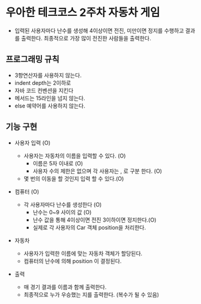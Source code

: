 # 우아한 테크코스 2주차 자동차 게임

- 입력된 사용자마다 난수를 생성해 4이상이면 전진, 미만이면 정지를 수행하고 결과를 출력한다. 최종적으로 가장 많이 전진한 사람들을 출력한다.

## 프로그래밍 규칙

- 3항연산자를 사용하지 않는다.
- indent depth는 2이하로
- 자바 코드 컨벤션을 지킨다
- 메서드는 15라인을 넘지 않는다.
- else 예약어를 사용하지 않는다. 

## 기능 구현

- 사용자 입력 (O)

    - 사용자는 자동차의 이름을 입력할 수 있다. (O)
        - 이름은 5자 이내로 (O)
        - 사용자 수의 제한은 없으며 각 사용자는 , 로 구분 한다. (O)
    - 몇 번의 이동을 할 것인지 입력 할 수 있다.(O)

- 컴퓨터 (O)

    - 각 사용자마다 난수를 생성한다 (O)
        - 난수는 0~9 사이의 값 (O)
        - 난수 값을 통해 4이상이면 전진 3이하이면 정지한다.(O)
        - 실제로 각 사용자의 Car 객체 position을 처리한다.
        
- 자동차
    
    - 사용자가 입력한 이름에 맞는 자동차 객체가 할당된다.
    - 컴퓨터의 난수에 의해 position 이 결정된다.
        
- 출력
   
    - 매 경기 결과를 이름과 함께 출력한다.
    - 최종적으로 누가 우승했는 지를 출력한다. (복수가 될 수 있음)        
